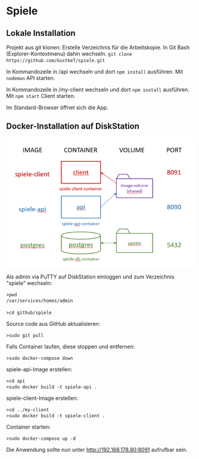 # Spiele
## Lokale Installation
Projekt aus git klonen:
Erstelle Verzeichnis für die Arbeitskopie.
In Git Bash (Explorer-Kontextmenu) dahin wechseln.
`git clone https://github.com/GustkeT/spiele.git`

In Kommandozeile in /api wechseln und dort
`npm install`
ausführen.
Mit `nodemon` API starten.


In Kommandozeile in /my-client wechseln und dort
`npm install`
ausführen.
Mit `npm start` Client starten.

Im Standard-Browser öffnet sich die App.

## Docker-Installation auf DiskStation

![overview](https://github.com/GustkeT/spiele/blob/master/Spiele.jpg)

Als admin via PuTTY auf DiskStation einloggen und zum Verzeichnis "spiele" wechseln:
```
>pwd
/var/services/homes/admin

>cd github/spiele
```

Source code aus GitHub aktualisieren:
```
>sudo git pull
```

Falls Container laufen, diese stoppen und entfernen:
```
>sudo docker-compose down
```

spiele-api-Image erstellen:
```
>cd api
>sudo docker build -t spiele-api .
```

spiele-client-Image erstellen:
```
>cd ../my-client
>sudo docker build -t spiele-client .
```

Container starten:
```
>sudo docker-compose up -d
```

Die Anwendung sollte nun unter http://192.168.178.80:8091 aufrufbar sein.

